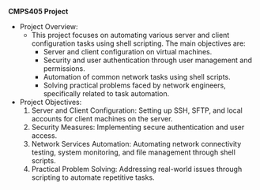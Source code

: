**CMPS405 Project**

- Project Overview:
  -   This project focuses on automating various server and client configuration tasks using shell scripting. The main objectives are:
      - Server and client configuration on virtual machines.
      - Security and user authentication through user management and permissions.
      - Automation of common network tasks using shell scripts.
      - Solving practical problems faced by network engineers, specifically related to task automation.
- Project Objectives:
  1. Server and Client Configuration: Setting up SSH, SFTP, and local accounts for client machines on the server.
  2. Security Measures: Implementing secure authentication and user access.
  3. Network Services Automation: Automating network connectivity testing, system monitoring, and file management through shell scripts.
  4. Practical Problem Solving: Addressing real-world issues through scripting to automate repetitive tasks.
